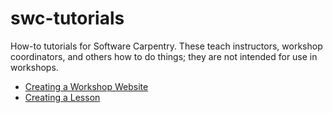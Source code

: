 swc-tutorials
=============

How-to tutorials for Software Carpentry.
These teach instructors, workshop coordinators, and others how to do things;
they are not intended for use in workshops.

*  [Creating a Workshop Website](http://swcarpentry.github.io/swc-tutorials/creating-a-workshop-website/index.html)
*  [Creating a Lesson](http://swcarpentry.github.io/swc-tutorials/creating-a-lesson/index.html)

